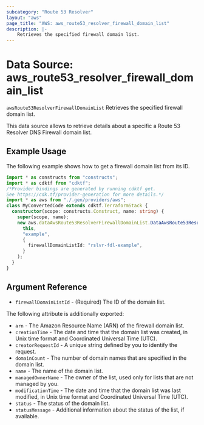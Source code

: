 ```yaml
---
subcategory: "Route 53 Resolver"
layout: "aws"
page_title: "AWS: aws_route53_resolver_firewall_domain_list"
description: |-
    Retrieves the specified firewall domain list.
---
```


# Data Source: aws_route53_resolver_firewall_domain_list

`awsRoute53ResolverFirewallDomainList` Retrieves the specified firewall domain list.

This data source allows to retrieve details about a specific a Route 53 Resolver DNS Firewall domain list.

## Example Usage

The following example shows how to get a firewall domain list from its ID.

```typescript
import * as constructs from "constructs";
import * as cdktf from "cdktf";
/*Provider bindings are generated by running cdktf get.
See https://cdk.tf/provider-generation for more details.*/
import * as aws from "./.gen/providers/aws";
class MyConvertedCode extends cdktf.TerraformStack {
  constructor(scope: constructs.Construct, name: string) {
    super(scope, name);
    new aws.dataAwsRoute53ResolverFirewallDomainList.DataAwsRoute53ResolverFirewallDomainList(
      this,
      "example",
      {
        firewallDomainListId: "rslvr-fdl-example",
      }
    );
  }
}

```

## Argument Reference

* `firewallDomainListId` - (Required) The ID of the domain list.

The following attribute is additionally exported:

* `arn` - The Amazon Resource Name (ARN) of the firewall domain list.
* `creationTime` - The date and time that the domain list was created, in Unix time format and Coordinated Universal Time (UTC).
* `creatorRequestId` - A unique string defined by you to identify the request.
* `domainCount` - The number of domain names that are specified in the domain list.
* `name` - The name of the domain list.
* `managedOwnerName` - The owner of the list, used only for lists that are not managed by you.
* `modificationTime` - The date and time that the domain list was last modified, in Unix time format and Coordinated Universal Time (UTC).
* `status` - The status of the domain list.
* `statusMessage` - Additional information about the status of the list, if available.

<!-- cache-key: cdktf-0.17.0-pre.15 input-35c900f0c4e3cc253efbb2bda21a0b76720a28ec58c6061e8c2afed4134cbbea -->